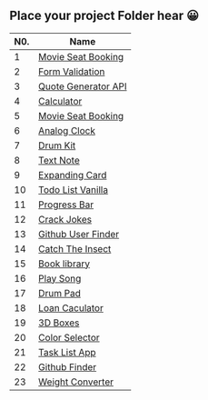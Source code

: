 
## Place your project Folder hear 😀

| N0.|              Name             |                                  
|----|-------------------------------|
| 1  |  [Movie Seat Booking](https://focused-mccarthy-0bab72.netlify.app/)               
| 2  |  [Form Validation](https://boring-visvesvaraya-713bbc.netlify.app/)               
| 3  |  [Quote Generator API](https://zealous-ride-28727c.netlify.app/) 
| 4  |  [Calculator](https://focused-mccarthy-0bab72.netlify.app/) 
| 5  |  [Movie Seat Booking](https://focused-mccarthy-0bab72.netlify.app/) 
| 6  | [Analog Clock](https://focused-mccarthy-0bab72.netlify.app/) 
| 7  | [Drum Kit](https://focused-mccarthy-0bab72.netlify.app/) 
| 8  | [Text Note](https://focused-mccarthy-0bab72.netlify.app/) 
| 9  | [Expanding Card](https://focused-mccarthy-0bab72.netlify.app/) 
| 10 | [Todo List Vanilla](https://focused-mccarthy-0bab72.netlify.app/) 
| 11 | [Progress Bar](https://focused-mccarthy-0bab72.netlify.app/) 
| 12 | [Crack Jokes](https://focused-mccarthy-0bab72.netlify.app/) 
| 13 | [Github User Finder](https://focused-mccarthy-0bab72.netlify.app/) 
| 14 | [Catch The Insect](https://focused-mccarthy-0bab72.netlify.app/) 
| 15 | [Book library](https://focused-mccarthy-0bab72.netlify.app/) 
| 16 | [Play Song](https://focused-mccarthy-0bab72.netlify.app/) 
| 17 |  [Drum Pad](https://focused-mccarthy-0bab72.netlify.app/) 
| 18 |  [Loan Caculator](https://focused-mccarthy-0bab72.netlify.app/) 
| 19 | [3D Boxes](https://focused-mccarthy-0bab72.netlify.app/) 
| 20 | [Color Selector](https://focused-mccarthy-0bab72.netlify.app/) 
| 21 | [Task List App](https://focused-mccarthy-0bab72.netlify.app/) 
| 22 | [Github Finder](https://focused-mccarthy-0bab72.netlify.app/) 
| 23 | [Weight Converter](https://focused-mccarthy-0bab72.netlify.app/) 
